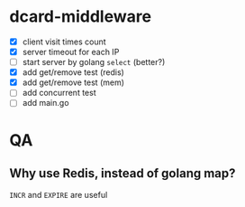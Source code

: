 # dcard-middleware
- [X] client visit times count
- [X] server timeout for each IP
- [ ] start server by golang `select` (better?)
- [X] add get/remove test (redis)
- [X] add get/remove test (mem)
- [ ] add concurrent test
- [ ] add main.go

# QA
## Why use Redis, instead of golang map?
`INCR` and `EXPIRE` are useful
